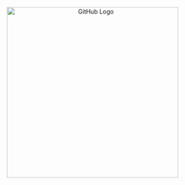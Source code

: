 <div align="center">
  <img src="https://github.com/user-attachments/assets/f50dca86-dc3d-4ca1-ba61-744b39c69826" alt="GitHub Logo" style="max-width: 100%; height: 400px;"/>
</div>
